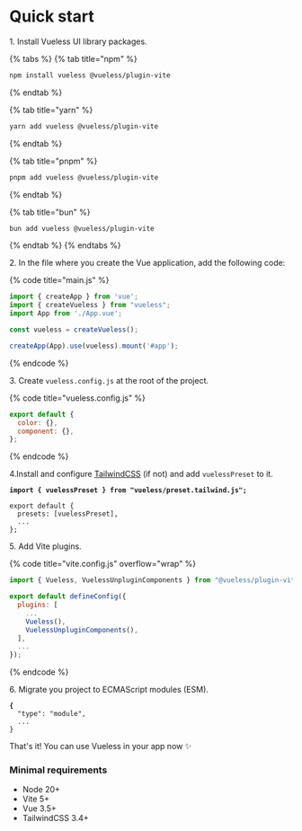 # Quick start

1\. Install Vueless UI library packages.

{% tabs %}
{% tab title="npm" %}
```bash
npm install vueless @vueless/plugin-vite
```
{% endtab %}

{% tab title="yarn" %}
```bash
yarn add vueless @vueless/plugin-vite
```
{% endtab %}

{% tab title="pnpm" %}
```bash
pnpm add vueless @vueless/plugin-vite
```
{% endtab %}

{% tab title="bun" %}
```bash
bun add vueless @vueless/plugin-vite
```
{% endtab %}
{% endtabs %}

2\. In the file where you create the Vue application, add the following code:&#x20;

{% code title="main.js" %}
```javascript
import { createApp } from 'vue';
import { createVueless } from "vueless";
import App from './App.vue';

const vueless = createVueless();

createApp(App).use(vueless).mount('#app');
```
{% endcode %}

3\. Create `vueless.config.js` at the root of the project.

{% code title="vueless.config.js" %}
```javascript
export default {
  color: {},
  component: {},
};
```
{% endcode %}

4.Install and configure [TailwindCSS](https://tailwindcss.com/docs/guides/vite#vue) (if not) and add `vuelessPreset` to it.

<pre class="language-javascript" data-title="tailwind.config.js"><code class="lang-javascript"><strong>import { vuelessPreset } from "vueless/preset.tailwind.js";
</strong>
export default {
  presets: [vuelessPreset],
  ...
};
</code></pre>

5\. Add Vite plugins.

{% code title="vite.config.js" overflow="wrap" %}
```javascript
import { Vueless, VuelessUnpluginComponents } from "@vueless/plugin-vite";

export default defineConfig({
  plugins: [
    ...
    Vueless(),
    VuelessUnpluginComponents(),
  ],
  ...
});
```
{% endcode %}

6\. Migrate you project to ECMAScript modules (ESM).

<pre class="language-javascript" data-title="package.json"><code class="lang-javascript"><strong>{
</strong>  "type": "module",
  ...
}
</code></pre>

That's it! You can use Vueless in your app now ✨

### Minimal requirements

* Node 20+
* Vite 5+
* Vue 3.5+
* TailwindCSS 3.4+

